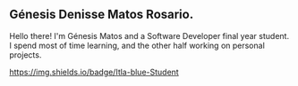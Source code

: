 ## Génesis Denisse Matos Rosario. 

Hello there! I'm Génesis Matos and a Software Developer final year student. 
I spend most of time learning, and the other half working on personal projects.

https://img.shields.io/badge/Itla-blue-Student
